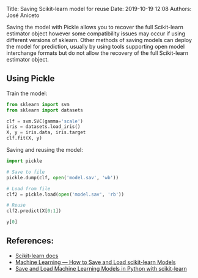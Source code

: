Title: Saving Scikit-learn model for reuse
Date: 2019-10-19 12:08
Authors: José Aniceto


Saving the model with Pickle allows you to recover the full Scikit-learn estimator object however some compatibility issues may occur if using different versions of sklearn. Other methods of saving models can deploy the model for prediction, usually by using tools supporting open model interchange formats but do not allow the recovery of the full Scikit-learn estimator object.

## Using Pickle

Train the model:

```python
from sklearn import svm
from sklearn import datasets

clf = svm.SVC(gamma='scale')
iris = datasets.load_iris()
X, y = iris.data, iris.target
clf.fit(X, y)  
```

Saving and reusing the model: 

```python
import pickle

# Save to file
pickle.dump(clf, open('model.sav', 'wb'))

# Load from file
clf2 = pickle.load(open('model.sav', 'rb'))

# Reuse
clf2.predict(X[0:1])

y[0]
```

## References:
- [Scikit-learn docs](https://scikit-learn.org/stable/modules/model_persistence.html)
- [Machine Learning — How to Save and Load scikit-learn Models](https://medium.com/datadriveninvestor/machine-learning-how-to-save-and-load-scikit-learn-models-d7b99bc32c27)
- [Save and Load Machine Learning Models in Python with scikit-learn](https://machinelearningmastery.com/save-load-machine-learning-models-python-scikit-learn/)
